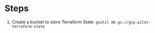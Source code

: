 Steps
=====

1. Create a bucket to store Terraform State: ```gsutil mb gs://gcp-pilot-terraform-state```
